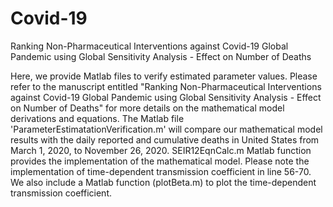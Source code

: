 # Covid-19
Ranking Non-Pharmaceutical Interventions against Covid-19 Global Pandemic using Global Sensitivity Analysis - Effect on Number of Deaths

Here, we provide Matlab files to verify estimated parameter values. Please refer to the manuscript entitled "Ranking Non-Pharmaceutical Interventions against Covid-19 Global Pandemic using Global Sensitivity Analysis - Effect on Number of Deaths" for more details on the mathematical model derivations and equations. The Matlab file 'ParameterEstimatationVerification.m' will compare our mathematical model results with the daily reported and cumulative deaths in United States from March 1, 2020, to November 26, 2020. SEIR12EqnCalc.m Matlab function provides the implementation of the mathematical model. Please note the implementation of time-dependent transmission coefficient in line 56-70. We also include a Matlab function (plotBeta.m) to plot the time-dependent transmission coefficient. 
